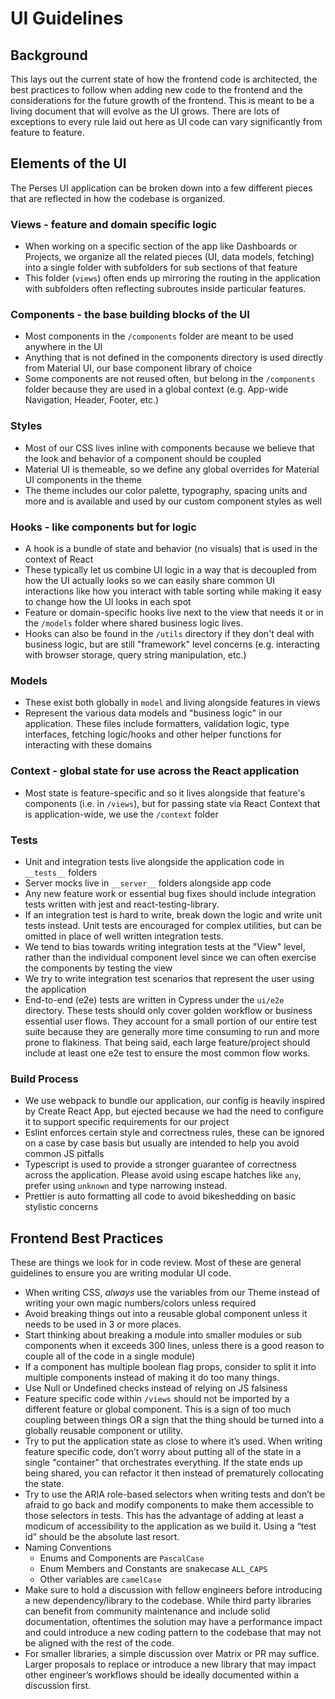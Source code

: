 # UI Guidelines

## Background

This lays out the current state of how the frontend code is architected, the best
practices to follow when adding new code to the frontend and the considerations
for the future growth of the frontend. This is meant to be a living document that
will evolve as the UI grows. There are lots of exceptions to every rule laid out
here as UI code can vary significantly from feature to feature.

## Elements of the UI

The Perses UI application can be broken down into a few different pieces that
are reflected in how the codebase is organized.

### Views - feature and domain specific logic

- When working on a specific section of the app like Dashboards or Projects, we
  organize all the related pieces (UI, data models, fetching) into a single folder
  with subfolders for sub sections of that feature
- This folder (`views`) often ends up mirroring the routing in the application
  with subfolders often reflecting subroutes inside particular features.

### Components - the base building blocks of the UI

- Most components in the `/components` folder are meant to be used anywhere in the UI
- Anything that is not defined in the components directory is used directly from
  Material UI, our base component library of choice
- Some components are not reused often, but belong in the `/components` folder
  because they are used in a global context (e.g. App-wide Navigation, Header,
  Footer, etc.)

### Styles

- Most of our CSS lives inline with components because we believe that the look
  and behavior of a component should be coupled
- Material UI is themeable, so we define any global overrides for Material UI
  components in the theme
- The theme includes our color palette, typography, spacing units and more and is
  available and used by our custom component styles as well

### Hooks - like components but for logic

- A hook is a bundle of state and behavior (no visuals) that is used in the context
  of React
- These typically let us combine UI logic in a way that is decoupled from how the
  UI actually looks so we can easily share common UI interactions like how you
  interact with table sorting while making it easy to change how the UI looks in each
  spot
- Feature or domain-specific hooks live next to the view that needs it or in the
  `/models` folder where shared business logic lives.
- Hooks can also be found in the `/utils` directory if they don't deal with
  business logic, but are still "framework" level concerns (e.g. interacting
  with browser storage, query string manipulation, etc.)

### Models

- These exist both globally in `model` and living alongside features in views
- Represent the various data models and "business logic" in our application.
  These files include formatters, validation logic, type interfaces, fetching
  logic/hooks and other helper functions for interacting with these domains

### Context - global state for use across the React application

- Most state is feature-specific and so it lives alongside that feature's
  components (i.e. in `/views`), but for passing state via React Context that is
  application-wide, we use the `/context` folder

### Tests

- Unit and integration tests live alongside the application code in `__tests__`
  folders
- Server mocks live in `__server__` folders alongside app code
- Any new feature work or essential bug fixes should include integration tests
  written with jest and react-testing-library.
- If an integration test is hard to write, break down the logic and write unit tests
  instead. Unit tests are encouraged for complex utilities, but can be omitted in
  place of well written integration tests.
- We tend to bias towards writing integration tests at the "View" level, rather
  than the individual component level since we can often exercise the components
  by testing the view
- We try to write integration test scenarios that represent the user using the
  application
- End-to-end (e2e) tests are written in Cypress under the `ui/e2e` directory.
  These tests should only cover golden workflow or business essential user flows.
  They account for a small portion of our entire test suite because they are
  generally more time consuming to run and more prone to flakiness. That being said,
  each large feature/project should include at least one e2e test to ensure the most
  common flow works.

### Build Process

- We use webpack to bundle our application, our config is heavily inspired by Create
  React App, but ejected because we had the need to configure it to support specific
  requirements for our project
- Eslint enforces certain style and correctness rules, these can be ignored on a case
  by case basis but usually are intended to help you avoid common JS pitfalls
- Typescript is used to provide a stronger guarantee of correctness across the
  application. Please avoid using escape hatches like `any`, prefer using `unknown`
  and type narrowing instead.
- Prettier is auto formatting all code to avoid bikeshedding on basic stylistic
  concerns

## Frontend Best Practices

These are things we look for in code review. Most of these are general guidelines
to ensure you are writing modular UI code.

- When writing CSS, _always_ use the variables from our Theme instead of writing
  your own magic numbers/colors unless required
- Avoid breaking things out into a reusable global component unless it needs to be
  used in 3 or more places.
- Start thinking about breaking a module into smaller modules or sub components when
  it exceeds 300 lines, unless there is a good reason to couple all of the code in a
  single module)
- If a component has multiple boolean flag props, consider to split it into multiple
  components instead of making it do too many things.
- Use Null or Undefined checks instead of relying on JS falsiness
- Feature specific code within `/views` should not be imported by a different feature
  or global component. This is a sign of too much coupling between things OR a sign
  that the thing should be turned into a globally reusable component or utility.
- Try to put the application state as close to where it’s used. When writing feature
  specific code, don’t worry about putting all of the state in a single "container"
  that orchestrates everything. If the state ends up being shared, you can refactor
  it then instead of prematurely collocating the state.
- Try to use the ARIA role-based selectors when writing tests and don’t be afraid to
  go back and modify components to make them accessible to those selectors in tests.
  This has the advantage of adding at least a modicum of accessibility to the
  application as we build it. Using a “test id” should be the absolute last resort.
- Naming Conventions
  - Enums and Components are `PascalCase`
  - Enum Members and Constants are snakecase `ALL_CAPS`
  - Other variables are `camelCase`
- Make sure to hold a discussion with fellow engineers before introducing a new
  dependency/library to the codebase. While third party libraries can benefit from
  community maintenance and include solid documentation, oftentimes the solution may
  have a performance impact and could introduce a new coding pattern to the codebase that may not be aligned with the rest of the code.
- For smaller libraries, a simple discussion over Matrix or PR may suffice. Larger
  proposals to replace or introduce a new library that may impact other engineer’s
  workflows should be ideally documented within a discussion first.
